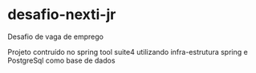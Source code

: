 # desafio-nexti-jr
Desafio de vaga de emprego

Projeto contruído no spring tool suite4 utilizando infra-estrutura spring e PostgreSql como base de dados

